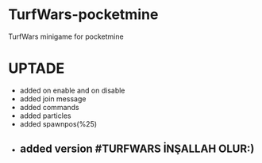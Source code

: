 # TurfWars-pocketmine
TurfWars minigame for pocketmine
 
# UPTADE
- added on enable and on disable
- added join message
- added commands
- added particles
- added spawnpos(%25)
- added version
  #TURFWARS İNŞALLAH OLUR:)
  -------------------------
